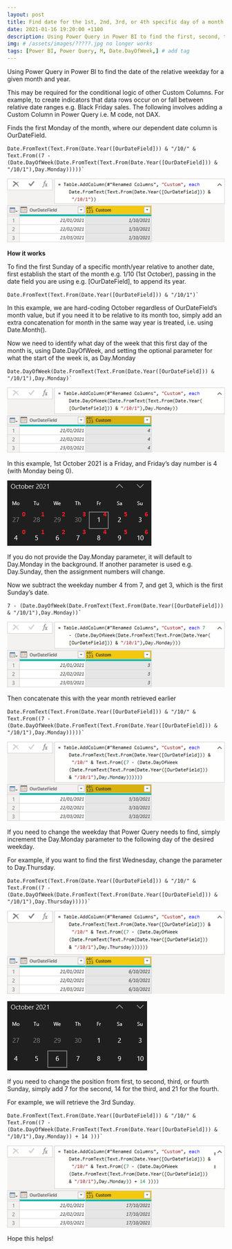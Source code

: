 ```yaml
---
layout: post
title: Find date for the 1st, 2nd, 3rd, or 4th specific day of a month
date: 2021-01-16 19:20:00 +1100
description: Using Power Query in Power BI to find the first, second, third or fourth specific day e.g. Sunday of a month/year, based on another date column. # Add post description (optional)
img: # /assets/images/?????.jpg no longer works
tags: [Power BI, Power Query, M, Date.DayOfWeek,] # add tag
---
```


Using Power Query in Power BI to find the date of the relative weekday for a given month and year.


This may be required for the conditional logic of other Custom Columns. For example, to create indicators that data rows occur on or fall between relative date ranges e.g. Black Friday sales. The following involves adding a Custom Column in Power Query i.e. M code, not DAX.

Finds the first Monday of the month, where our dependent date column is OurDateField.

```
Date.FromText(Text.From(Date.Year([OurDateField])) & "/10/" & Text.From((7 - (Date.DayOfWeek(Date.FromText(Text.From(Date.Year([OurDateField])) & "/10/1"),Day.Monday)))))`
```

![Power Query: 1st Sunday of month](https://github.com/datamesse/blog/blob/master/assets/images/blog/2021-01-16-power-bi-find-1st-2nd-3rd-specific-day-of-a-month/1.png?raw=true)

**How it works**

To find the first Sunday of a specific month/year relative to another date, first establish the start of the month e.g. 1/10 (1st October), passing in the date field you are using e.g. [OurDateField], to append its year.

```
Date.FromText(Text.From(Date.Year([OurDateField])) & "/10/1")`
```

 In this example, we are hard-coding October regardless of OurDateField’s month value, but if you need it to be relative to its month too, simply add an extra concatenation for month in the same way year is treated, i.e. using Date.Month().

Now we need to identify what day of the week that this first day of the month is, using Date.DayOfWeek, and setting the optional parameter for what the start of the week is, as Day.Monday

```
Date.DayOfWeek(Date.FromText(Text.From(Date.Year([OurDateField])) & "/10/1"),Day.Monday)`
```

![Power Query: Day of week number](https://github.com/datamesse/blog/blob/master/assets/images/blog/2021-01-16-power-bi-find-1st-2nd-3rd-specific-day-of-a-month/2.png?raw=true)

 
In this example, 1st October 2021 is a Friday, and Friday’s day number is 4 (with Monday being 0).

![Calendar: Weekday of 1st day of month](https://github.com/datamesse/blog/blob/master/assets/images/blog/2021-01-16-power-bi-find-1st-2nd-3rd-specific-day-of-a-month/3.png?raw=true)

If you do not provide the Day.Monday parameter, it will default to Day.Monday in the background. If another parameter is used e.g. Day.Sunday, then the assignment numbers will change.

Now we subtract the weekday number 4 from 7, and get 3, which is the first Sunday’s date.

```
7 - (Date.DayOfWeek(Date.FromText(Text.From(Date.Year([OurDateField])) & "/10/1"),Day.Monday))`
```

![Power Query: Date of 1st Sunday](https://github.com/datamesse/blog/blob/master/assets/images/blog/2021-01-16-power-bi-find-1st-2nd-3rd-specific-day-of-a-month/4.png?raw=true)

Then concatenate this with the year month retrieved earlier

```
Date.FromText(Text.From(Date.Year([OurDateField])) & "/10/" & Text.From((7 - (Date.DayOfWeek(Date.FromText(Text.From(Date.Year([OurDateField])) & "/10/1"),Day.Monday)))))`
```

![Power Query: Concatenate the month year to the date](https://github.com/datamesse/blog/blob/master/assets/images/blog/2021-01-16-power-bi-find-1st-2nd-3rd-specific-day-of-a-month/5.png?raw=true)

If you need to change the weekday that Power Query needs to find, simply increment the Day.Monday parameter to the following day of the desired weekday.

For example, if you want to find the first Wednesday, change the parameter to Day.Thursday.

```
Date.FromText(Text.From(Date.Year([OurDateField])) & "/10/" & Text.From((7 - (Date.DayOfWeek(Date.FromText(Text.From(Date.Year([OurDateField])) & "/10/1"),Day.Thursday)))))`
```

![Power Query: 1st Wednesday of month](https://github.com/datamesse/blog/blob/master/assets/images/blog/2021-01-16-power-bi-find-1st-2nd-3rd-specific-day-of-a-month/6.png?raw=true)

![Calendar: 1st Wednesday of the month](https://github.com/datamesse/blog/blob/master/assets/images/blog/2021-01-16-power-bi-find-1st-2nd-3rd-specific-day-of-a-month/7.png?raw=true)

If you need to change the position from first, to second, third, or fourth Sunday, simply add 7 for the second, 14 for the third, and 21 for the fourth.

For example, we will retrieve the 3rd Sunday.

```
Date.FromText(Text.From(Date.Year([OurDateField])) & "/10/" & Text.From((7 - (Date.DayOfWeek(Date.FromText(Text.From(Date.Year([OurDateField])) & "/10/1"),Day.Monday)) + 14 )))`

```

![Calendar: 3rd Sunday of the month](https://github.com/datamesse/blog/blob/master/assets/images/blog/2021-01-16-power-bi-find-1st-2nd-3rd-specific-day-of-a-month/8.png?raw=true)


Hope this helps!
